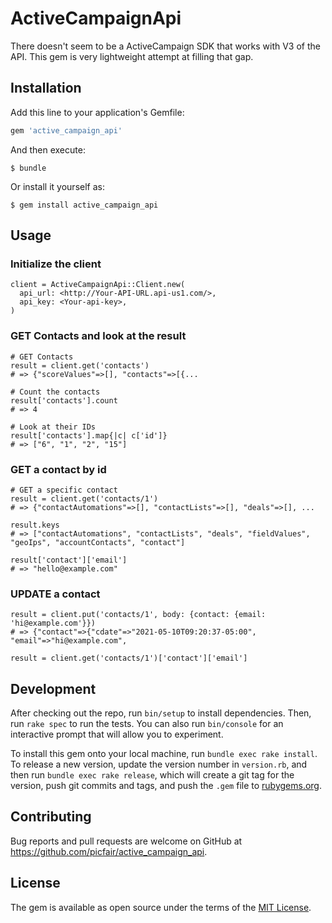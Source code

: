 # ActiveCampaignApi

There doesn't seem to be a ActiveCampaign SDK that works with
V3 of the API.  This gem is very lightweight attempt at filling
that gap.

## Installation

Add this line to your application's Gemfile:

```ruby
gem 'active_campaign_api'
```

And then execute:

    $ bundle

Or install it yourself as:

    $ gem install active_campaign_api

## Usage

### Initialize the client

    client = ActiveCampaignApi::Client.new(
      api_url: <http://Your-API-URL.api-us1.com/>,
      api_key: <Your-api-key>,
    )

### GET Contacts and look at the result

    # GET Contacts
    result = client.get('contacts')
    # => {"scoreValues"=>[], "contacts"=>[{...

    # Count the contacts
    result['contacts'].count
    # => 4

    # Look at their IDs
    result['contacts'].map{|c| c['id']}
    # => ["6", "1", "2", "15"]

### GET a contact by id

    # GET a specific contact
    result = client.get('contacts/1')
    # => {"contactAutomations"=>[], "contactLists"=>[], "deals"=>[], ...

    result.keys
    # => ["contactAutomations", "contactLists", "deals", "fieldValues", "geoIps", "accountContacts", "contact"]

    result['contact']['email']
    # => "hello@example.com"

### UPDATE a contact

    result = client.put('contacts/1', body: {contact: {email: 'hi@example.com'}})
    # => {"contact"=>{"cdate"=>"2021-05-10T09:20:37-05:00", "email"=>"hi@example.com",

    result = client.get('contacts/1')['contact']['email']


## Development

After checking out the repo, run `bin/setup` to install dependencies. Then, run `rake spec` to run the tests. You can also run `bin/console` for an interactive prompt that will allow you to experiment.

To install this gem onto your local machine, run `bundle exec rake install`. To release a new version, update the version number in `version.rb`, and then run `bundle exec rake release`, which will create a git tag for the version, push git commits and tags, and push the `.gem` file to [rubygems.org](https://rubygems.org).

## Contributing

Bug reports and pull requests are welcome on GitHub at https://github.com/picfair/active_campaign_api.

## License

The gem is available as open source under the terms of the [MIT License](https://opensource.org/licenses/MIT).
